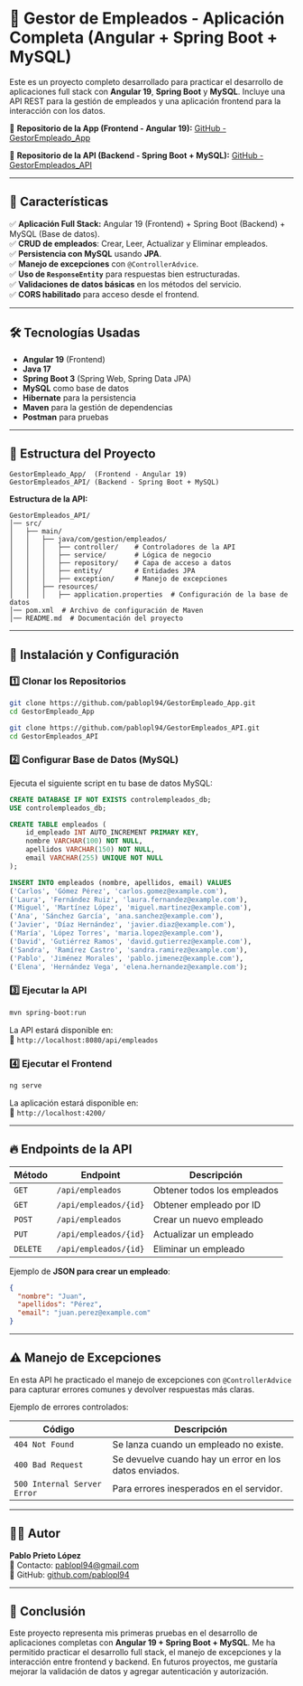 # 🚀 Gestor de Empleados - Aplicación Completa (Angular + Spring Boot + MySQL)

Este es un proyecto completo desarrollado para practicar el desarrollo de aplicaciones full stack con **Angular 19**, **Spring Boot** y **MySQL**. Incluye una API REST para la gestión de empleados y una aplicación frontend para la interacción con los datos.

🔗 **Repositorio de la App (Frontend - Angular 19):** [GitHub - GestorEmpleado_App](https://github.com/pablopl94/GestorEmpleado_App)

🔗 **Repositorio de la API (Backend - Spring Boot + MySQL):** [GitHub - GestorEmpleados_API](https://github.com/pablopl94/GestorEmpleados_API)

---

## 🌟 Características

✅ **Aplicación Full Stack:** Angular 19 (Frontend) + Spring Boot (Backend) + MySQL (Base de datos).  
✅ **CRUD de empleados**: Crear, Leer, Actualizar y Eliminar empleados.  
✅ **Persistencia con MySQL** usando **JPA**.  
✅ **Manejo de excepciones** con `@ControllerAdvice`.  
✅ **Uso de `ResponseEntity`** para respuestas bien estructuradas.  
✅ **Validaciones de datos básicas** en los métodos del servicio.  
✅ **CORS habilitado** para acceso desde el frontend.  

---

## 🛠️ Tecnologías Usadas

- **Angular 19** (Frontend)
- **Java 17**
- **Spring Boot 3** (Spring Web, Spring Data JPA)
- **MySQL** como base de datos
- **Hibernate** para la persistencia
- **Maven** para la gestión de dependencias
- **Postman** para pruebas

---

## 📂 Estructura del Proyecto

```
GestorEmpleado_App/  (Frontend - Angular 19)
GestorEmpleados_API/ (Backend - Spring Boot + MySQL)
```

**Estructura de la API:**
```
GestorEmpleados_API/
│── src/
│   ├── main/
│   │   ├── java/com/gestion/empleados/
│   │   │   ├── controller/    # Controladores de la API
│   │   │   ├── service/       # Lógica de negocio
│   │   │   ├── repository/    # Capa de acceso a datos
│   │   │   ├── entity/        # Entidades JPA
│   │   │   ├── exception/     # Manejo de excepciones
│   │   ├── resources/
│   │   │   ├── application.properties  # Configuración de la base de datos
│── pom.xml  # Archivo de configuración de Maven
│── README.md  # Documentación del proyecto
```

---

## 📆 Instalación y Configuración

### **1️⃣ Clonar los Repositorios**
```bash
git clone https://github.com/pablopl94/GestorEmpleado_App.git
cd GestorEmpleado_App
```
```bash
git clone https://github.com/pablopl94/GestorEmpleados_API.git
cd GestorEmpleados_API
```

### **2️⃣ Configurar Base de Datos (MySQL)**

Ejecuta el siguiente script en tu base de datos MySQL:

```sql
CREATE DATABASE IF NOT EXISTS controlempleados_db;
USE controlempleados_db;

CREATE TABLE empleados (
    id_empleado INT AUTO_INCREMENT PRIMARY KEY,
    nombre VARCHAR(100) NOT NULL,
    apellidos VARCHAR(150) NOT NULL,
    email VARCHAR(255) UNIQUE NOT NULL
);

INSERT INTO empleados (nombre, apellidos, email) VALUES
('Carlos', 'Gómez Pérez', 'carlos.gomez@example.com'),
('Laura', 'Fernández Ruiz', 'laura.fernandez@example.com'),
('Miguel', 'Martínez López', 'miguel.martinez@example.com'),
('Ana', 'Sánchez García', 'ana.sanchez@example.com'),
('Javier', 'Díaz Hernández', 'javier.diaz@example.com'),
('María', 'López Torres', 'maria.lopez@example.com'),
('David', 'Gutiérrez Ramos', 'david.gutierrez@example.com'),
('Sandra', 'Ramírez Castro', 'sandra.ramirez@example.com'),
('Pablo', 'Jiménez Morales', 'pablo.jimenez@example.com'),
('Elena', 'Hernández Vega', 'elena.hernandez@example.com');
```

### **3️⃣ Ejecutar la API**
```bash
mvn spring-boot:run
```
La API estará disponible en:  
📍 `http://localhost:8080/api/empleados`

### **4️⃣ Ejecutar el Frontend**
```bash
ng serve
```
La aplicación estará disponible en:  
📍 `http://localhost:4200/`

---

## 🔥 Endpoints de la API

| Método | Endpoint               | Descripción |
|--------|------------------------|-------------|
| `GET`  | `/api/empleados`       | Obtener todos los empleados |
| `GET`  | `/api/empleados/{id}`  | Obtener empleado por ID |
| `POST` | `/api/empleados`       | Crear un nuevo empleado |
| `PUT`  | `/api/empleados/{id}`  | Actualizar un empleado |
| `DELETE` | `/api/empleados/{id}` | Eliminar un empleado |

Ejemplo de **JSON para crear un empleado**:
```json
{
  "nombre": "Juan",
  "apellidos": "Pérez",
  "email": "juan.perez@example.com"
}
```

---

## ⚠️ Manejo de Excepciones

En esta API he practicado el manejo de excepciones con `@ControllerAdvice` para capturar errores comunes y devolver respuestas más claras.

Ejemplo de errores controlados:

| Código | Descripción |
|--------|------------|
| `404 Not Found` | Se lanza cuando un empleado no existe. |
| `400 Bad Request` | Se devuelve cuando hay un error en los datos enviados. |
| `500 Internal Server Error` | Para errores inesperados en el servidor. |

---

## 👨‍💻 Autor
**Pablo Prieto López**  
📧 Contacto: [pablopl94@gmail.com](mailto:pablopl94@gmail.com)  
🔗 GitHub: [github.com/pablopl94](https://github.com/pablopl94)

---

## 🚀 Conclusión
Este proyecto representa mis primeras pruebas en el desarrollo de aplicaciones completas con **Angular 19 + Spring Boot + MySQL**. Me ha permitido practicar el desarrollo full stack, el manejo de excepciones y la interacción entre frontend y backend. En futuros proyectos, me gustaría mejorar la validación de datos y agregar autenticación y autorización.

